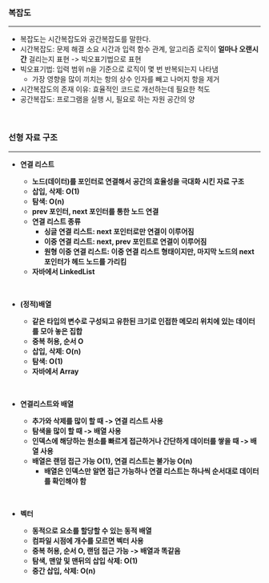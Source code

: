 ### 복잡도
<hr>

- 복잡도는 시간복잡도와 공간복잡도를 말한다.
- 시간복잡도: 문제 해결 소요 시간과 입력 함수 관계, 알고리즘 로직이 <B>얼마나 오랜시간</B> 걸리는지 표현 -> 빅오표기법으로 표현
- 빅오표기법: 입력 범위 n을 기준으로 로직이 몇 번 반복되는지 나타냄
  - 가장 영향을 많이 끼치는 항의 상수 인자를 빼고 나머지 항을 제거
- 시간복잡도의 존재 이유: 효율적인 코드로 개선하는데 필요한 척도
- 공간복잡도: 프로그램을 실행 시, 필요로 하는 자원 공간의 양

<br>

### 선형 자료 구조
<hr>

- <B>연결 리스트<B>
  - 노드(데이터)를 포인터로 연결해서 공간의 효율성을 극대화 시킨 자료 구조
  - 삽입, 삭제: O(1)
  - 탐색: O(n)
  - prev 포인터, next 포인터를 통한 노드 연결
  - 연결 리스트 종류
    - 싱글 연결 리스트: next 포인터로만 연결이 이루어짐
    - 이중 연결 리스트: next, prev 포인트로 연결이 이루어짐
    - 원형 이중 연결 리스트: 이중 연결 리스트 형태이지만, 마지막 노드의 next 포인터가 헤드 노드를 가리킴
  - 자바에서 LinkedList

<br>

- <B>(정적)배열<B>
  - 같은 타입의 변수로 구성되고 유한된 크기로 인접한 메모리 위치에 있는 데이터를 모아 놓은 집합
  - 중복 허용, 순서 O
  - 삽입, 삭제: O(n)
  - 탐색: O(1)
  - 자바에서 Array

<br>

- <B>연결리스트와 배열<B>
  - 추가와 삭제를 많이 할 때 -> 연결 리스트 사용
  - 탐색을 많이 할 때 -> 배열 사용
  - 인덱스에 해당하는 원소를 빠르게 접근하거나 간단하게 데이터를 쌓을 때 -> 배열 사용
  - 배열은 랜덤 접근 가능 O(1), 연결 리스트는 불가능 O(n)
    - 배열은 인덱스만 알면 접근 가능하나 연결 리스트는 하나씩 순서대로 데이터를 확인해야 함  

<br>

- <B>벡터<B>
   - 동적으로 요소를 할당할 수 있는 동적 배열
   - 컴파일 시점에 개수를 모르면 벡터 사용
   - 중복 허용, 순서 O, 랜덤 접근 가능 -> 배열과 똑같음
   - 탐색, 맨앞 및 맨뒤의 삽입 삭제: O(1)
   - 중간 삽입, 삭제: O(n)

